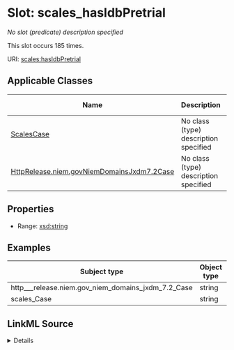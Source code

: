

# Slot: scales_hasIdbPretrial


_No slot (predicate) description specified_






This slot occurs 185 times.


URI: [scales:hasIdbPretrial](http://schemas.scales-okn.org/rdf/scales#hasIdbPretrial)



<!-- no inheritance hierarchy -->





## Applicable Classes

| Name | Description | Modifies Slot |
| --- | --- | --- |
| [ScalesCase](../classes/ScalesCase.md) | No class (type) description specified |  yes  |
| [HttpRelease.niem.govNiemDomainsJxdm7.2Case](../classes/HttpRelease.niem.govNiemDomainsJxdm7.2Case.md) | No class (type) description specified |  yes  |







## Properties

* Range: [xsd:string](http://www.w3.org/2001/XMLSchema#string)






## Examples

| Subject type | Object type | Example subject | Example object | Occurrences |
| --- | --- | --- | --- | --- |
| http___release.niem.gov_niem_domains_jxdm_7.2_Case | string | scales:/CaseCivil | 01/04/2017 | 185 |
| scales_Case | string | scales:/CaseCivil | 01/04/2017 | 185 |




## LinkML Source

<details>

```yaml
name: scales_hasIdbPretrial
annotations:
  count:
    tag: count
    value: 185
description: No slot (predicate) description specified
examples:
- object:
    example_object: 01/04/2017
    example_object_type: string
    example_predicate: scales:hasIdbPretrial
    example_subject: scales:/CaseCivil
    example_subject_type: http___release.niem.gov_niem_domains_jxdm_7.2_Case
- object:
    example_object: 01/04/2017
    example_object_type: string
    example_predicate: scales:hasIdbPretrial
    example_subject: scales:/CaseCivil
    example_subject_type: scales_Case
from_schema: scales-kg
rank: 1000
slot_uri: scales:hasIdbPretrial
alias: scales_hasIdbPretrial
domain_of:
- http___release.niem.gov_niem_domains_jxdm_7.2_Case
- scales_Case
range: string

```
</details>